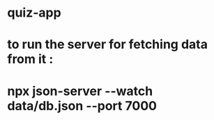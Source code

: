 # quiz-app

# to run the server for fetching data from it :
# npx json-server --watch data/db.json --port 7000